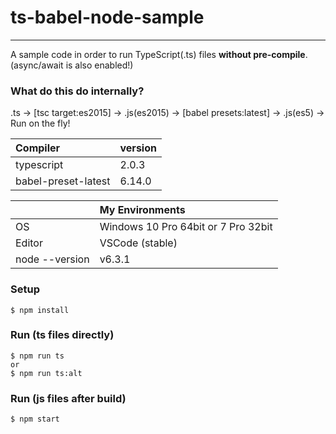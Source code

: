 # ts-babel-node-sample

---

A sample code in order to run TypeScript(.ts) files **without pre-compile**. (async/await is also enabled!)

### What do this do internally?
.ts -> [tsc target:es2015] -> .js(es2015) -> [babel presets:latest] -> .js(es5) -> Run on the fly!

|Compiler|version|
|:--|:--|
|typescript|2.0.3|
|babel-preset-latest|6.14.0|

||My Environments|
|:--|:--|
|OS|Windows 10 Pro 64bit or 7 Pro 32bit|
|Editor|VSCode (stable)|
|node --version|v6.3.1|

### Setup
```
$ npm install
```

### Run (ts files directly)
```
$ npm run ts
or
$ npm run ts:alt
```

### Run (js files after build)
```
$ npm start
```
